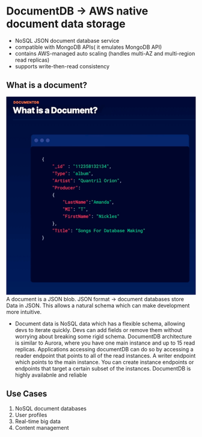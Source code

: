 # DocumentDB -> AWS native document data storage
- NoSQL JSON document database service
- compatible with MongoDB APIs( it emulates MongoDB API)
- contains AWS-managed auto scaling (handles multi-AZ and multi-region read replicas)
- supports write-then-read consistency

## What is a document?
![alt text](json_blob.png)
A document is a JSON blob.
JSON format -> document databases store Data in JSON. This allows a natural schema which can make development more intuitive.
- Document data is NoSQL data which has a flexible schema, allowing devs to iterate quickly. Devs can add fields or remove them without worrying about breaking some rigid schema.
DocumentDB architecture is similar to Aurora, where you have one main instance and up to 15 read replicas.
Applications accessing documentDB can do so by accessing a reader endpoint that points to all of the read instances. A writer endpoint which points to the main instance. You can create instance endpoints or endpoints that target a certain subset of the instances.
DocumentDB is highly availabnle and reliable

## Use Cases
1. NoSQL document databases
2. User profiles
3. Real-time big data
4. Content management